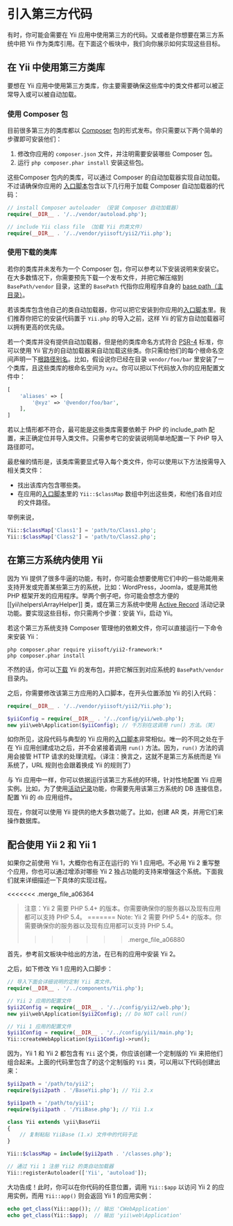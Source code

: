 引入第三方代码
=============================

有时，你可能会需要在 Yii 应用中使用第三方的代码。又或者是你想要在第三方系统中把 Yii 作为类库引用。在下面这个板块中，我们向你展示如何实现这些目标。


## 在 Yii 中使用第三方类库 <span id="using-libs-in-yii"></span>

要想在 Yii 应用中使用第三方类库，你主要需要确保这些库中的类文件都可以被正常导入或可以被自动加载。


### 使用 Composer 包 <span id="using-composer-packages"></span>

目前很多第三方的类库都以 [Composer](https://getcomposer.org/) 包的形式发布。你只需要以下两个简单的步骤即可安装他们：

1. 修改你应用的 `composer.json` 文件，并注明需要安装哪些 Composer 包。
2. 运行 `php composer.phar install` 安装这些包。

这些Composer 包内的类库，可以通过 Composer 的自动加载器实现自动加载。不过请确保你应用的
[入口脚本](structure-entry-scripts.md)包含以下几行用于加载 Composer 自动加载器的代码：

```php
// install Composer autoloader （安装 Composer 自动加载器）
require(__DIR__ . '/../vendor/autoload.php');

// include Yii class file （加载 Yii 的类文件）
require(__DIR__ . '/../vendor/yiisoft/yii2/Yii.php');
```


### 使用下载的类库 <span id="using-downloaded-libs"></span>

若你的类库并未发布为一个 Composer 包，你可以参考以下安装说明来安装它。在大多数情况下，你需要预先下载一个发布文件，并把它解压缩到
`BasePath/vendor` 目录，这里的 `BasePath` 代指你应用程序自身的 [base path（主目录）](structure-applications.md#basePath)。

若该类库包含他自己的类自动加载器，你可以把它安装到你应用的[入口脚本](structure-entry-scripts.md)里。我们推荐你把它的安装代码置于
`Yii.php` 的导入之前，这样 Yii 的官方自动加载器可以拥有更高的优先级。

若一个类库并没有提供自动加载器，但是他的类库命名方式符合 [PSR-4](http://www.php-fig.org/psr/psr-4/) 标准，你可以使用 Yii 官方的自动加载器来自动加载这些类。你只需给他们的每个根命名空间声明一下[根路径别名](concept-aliases.md#defining-aliases)。比如，假设说你已经在目录 `vendor/foo/bar` 里安装了一个类库，且这些类库的根命名空间为 `xyz`。你可以把以下代码放入你的应用配置文件中：

```php
[
    'aliases' => [
        '@xyz' => '@vendor/foo/bar',
    ],
]
```

若以上情形都不符合，最可能是这些类库需要依赖于 PHP 的 include_path 配置，来正确定位并导入类文件。只需参考它的安装说明简单地配置一下 PHP 导入路径即可。

最悲催的情形是，该类库需要显式导入每个类文件，你可以使用以下方法按需导入相关类文件：

* 找出该库内包含哪些类。
* 在应用的[入口脚本](structure-entry-scripts.md)里的 `Yii::$classMap` 数组中列出这些类，和他们各自对应的文件路径。

举例来说，

```php
Yii::$classMap['Class1'] = 'path/to/Class1.php';
Yii::$classMap['Class2'] = 'path/to/Class2.php';
```


## 在第三方系统内使用 Yii <span id="using-yii-in-others"></span>

因为 Yii 提供了很多牛逼的功能，有时，你可能会想要使用它们中的一些功能用来支持开发或完善某些第三方的系统，比如：WordPress，Joomla，或是用其他 PHP 框架开发的应用程序。举两个例子吧，你可能会想念方便的 [[yii\helpers\ArrayHelper]] 类，或在第三方系统中使用
[Active Record](db-active-record.md) 活动记录功能。要实现这些目标，你只需两个步骤：安装 Yii，启动 Yii。

若这个第三方系统支持 Composer 管理他的依赖文件，你可以直接运行一下命令来安装 Yii：

```
php composer.phar require yiisoft/yii2-framework:*
php composer.phar install
```

不然的话，你可以[下载](http://www.yiiframework.com/download/) Yii 的发布包，并把它解压到对应系统的 `BasePath/vendor` 目录内。

之后，你需要修改该第三方应用的入口脚本，在开头位置添加 Yii 的引入代码：

```php
require(__DIR__ . '/../vendor/yiisoft/yii2/Yii.php');

$yiiConfig = require(__DIR__ . '/../config/yii/web.php');
new yii\web\Application($yiiConfig); // 千万别在这调用 run() 方法。（笑）
```

如你所见，这段代码与典型的 Yii 应用的[入口脚本](structure-entry-scripts.md)非常相似。唯一的不同之处在于在 Yii 应用创建成功之后，并不会紧接着调用 `run()` 方法。因为，`run()` 方法的调用会接管 HTTP 请求的处理流程。（译注：换言之，这就不是第三方系统而是 Yii 系统了，URL 规则也会跟着换成 Yii 的规则了）

与 Yii 应用中一样，你可以依据运行该第三方系统的环境，针对性地配置 Yii 应用实例。比如，为了使用[活动记录](db-active-record.md)功能，你需要先用该第三方系统的 DB 连接信息，配置 Yii 的 `db` 应用组件。

现在，你就可以使用 Yii 提供的绝大多数功能了。比如，创建 AR 类，并用它们来操作数据库。


## 配合使用 Yii 2 和 Yii 1 <span id="using-both-yii2-yii1"></span>

如果你之前使用 Yii 1，大概你也有正在运行的 Yii 1 应用吧。不必用 Yii 2 重写整个应用，你也可以通过增添对哪些
Yii 2 独占功能的支持来增强这个系统。下面我们就来详细描述一下具体的实现过程。

<<<<<<< .merge_file_a06364
> 注意：Yii 2 需要 PHP 5.4+ 的版本。你需要确保你的服务器以及现有应用都可以支持 PHP 5.4。
=======
> Note: Yii 2 需要 PHP 5.4+ 的版本。你需要确保你的服务器以及现有应用都可以支持 PHP 5.4。
>>>>>>> .merge_file_a06880

首先，参考前文板块中给出的方法，在已有的应用中安装 Yii 2。

之后，如下修改 Yii 1 应用的入口脚步：

```php
// 导入下面会详细说明的定制 Yii 类文件。
require(__DIR__ . '/../components/Yii.php');

// Yii 2 应用的配置文件
$yii2Config = require(__DIR__ . '/../config/yii2/web.php');
new yii\web\Application($yii2Config); // Do NOT call run()

// Yii 1 应用的配置文件
$yii1Config = require(__DIR__ . '/../config/yii1/main.php');
Yii::createWebApplication($yii1Config)->run();
```

因为，Yii 1 和 Yii 2 都包含有 `Yii` 这个类，你应该创建一个定制版的 Yii 来把他们组合起来。上面的代码里包含了的这个定制版的 `Yii` 类，可以用以下代码创建出来：

```php
$yii2path = '/path/to/yii2';
require($yii2path . '/BaseYii.php'); // Yii 2.x

$yii1path = '/path/to/yii1';
require($yii1path . '/YiiBase.php'); // Yii 1.x

class Yii extends \yii\BaseYii
{
    // 复制粘贴 YiiBase (1.x) 文件中的代码于此
}

Yii::$classMap = include($yii2path . '/classes.php');

// 通过 Yii 1 注册 Yii2 的类自动加载器
Yii::registerAutoloader(['Yii', 'autoload']);
```

大功告成！此时，你可以在你代码的任意位置，调用 `Yii::$app` 以访问 Yii 2 的应用实例，而用
`Yii::app()` 则会返回 Yii 1 的应用实例：

```php
echo get_class(Yii::app()); // 输出 'CWebApplication'
echo get_class(Yii::$app);  // 输出 'yii\web\Application'
```
